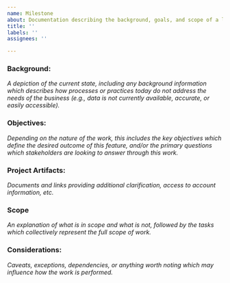 ```yaml
---
name: Milestone
about: Documentation describing the background, goals, and scope of a larger feature.
title: ''
labels: ''
assignees: ''

---
```


### Background:
*A depiction of the current state, including any background information which describes how processes or practices today do not address the needs of the business (e.g., data is not currently available, accurate, or easily accessible).*

### Objectives:
*Depending on the nature of the work, this includes the key objectives which define the desired outcome of this feature, and/or the primary questions which stakeholders are looking to answer through this work.*

### Project Artifacts:
*Documents and links providing additional clarification, access to account information, etc.* 

### Scope
*An explanation of what is in scope and what is not, followed by the tasks which collectively represent the full scope of work.*

### Considerations:
*Caveats, exceptions, dependencies, or anything worth noting which may influence how the work is performed.*
